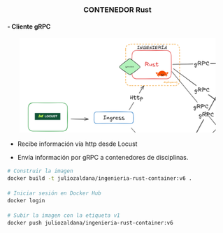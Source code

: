 ### <div align="center">CONTENEDOR Rust</div>

#### - Cliente gRPC

<div align="center">
<img src=rust.png width=450>
</div>


* Recibe información vía http desde Locust

* Envía información por gRPC a contenedores de disciplinas.

```bash
# Construir la imagen 
docker build -t juliozaldana/ingenieria-rust-container:v6 .

# Iniciar sesión en Docker Hub
docker login

# Subir la imagen con la etiqueta v1
docker push juliozaldana/ingenieria-rust-container:v6
```